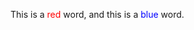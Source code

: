 This is a <span style="color:red;">red</span> word, and this is a <span style="color:blue;">blue</span> word.
